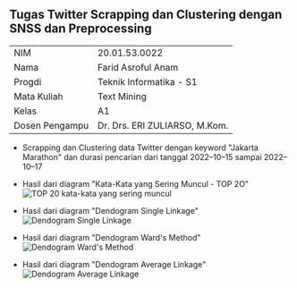
<h2>Tugas Twitter Scrapping dan Clustering dengan SNSS dan Preprocessing</h2>

<b>
    <table style="border-collapse: 2px solid;">
        <tr>
          <td>NIM </td>
          <td> 20.01.53.0022</td>
        </tr>
        <tr>
          <td>Nama </td>
          <td> Farid Asroful Anam</td>
        </tr>
        <tr>
          <td>Progdi </td>
          <td> Teknik Informatika - S1</td>
        </tr>
        <tr>
          <td>Mata Kuliah </td>
          <td> Text Mining</td>
        </tr>
        <tr>
          <td>Kelas </td>
          <td> A1</td>
        </tr>
        <tr>
          <td>Dosen Pengampu </td>
          <td> Dr. Drs. ERI ZULIARSO, M.Kom.</td>
        </tr>
      </table>
</b>


*  Scrapping dan Clustering data Twitter dengan keyword "Jakarta Marathon" dan durasi pencarian dari tanggal 2022–10–15 sampai 2022–10–17
*  Hasil dari diagram "Kata-Kata yang Sering Muncul - TOP 2O"
![TOP 20 kata-kata yang sering muncul](https://user-images.githubusercontent.com/74556111/196181579-052e6c4e-4c45-42b7-8dee-5863ff6b1794.png)

*  Hasil dari diagram "Dendogram Single Linkage"
![Dendogram Single Linkage](https://user-images.githubusercontent.com/74556111/196181810-8d9a861c-984c-44da-8101-5e33da6b4c6d.png)

* Hasil dari diagram "Dendogram Ward's Method"
![Dendogram Ward's Method](https://user-images.githubusercontent.com/74556111/196182296-b4105d0e-15e0-49ac-b2e6-c0baab0e2e47.png)

* Hasil dari diagram "Dendogram Average Linkage"
![Dendogram Average Linkage](https://user-images.githubusercontent.com/74556111/196182003-6911e06a-6240-4100-9df6-94dae2b1522e.png)
